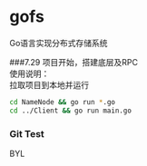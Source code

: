 # gofs
Go语言实现分布式存储系统  
  
###7.29
项目开始，搭建底层及RPC  
使用说明：  
拉取项目到本地并运行  
```Bash
cd NameNode && go run *.go
cd ../Client && go run main.go
```

### Git Test
BYL